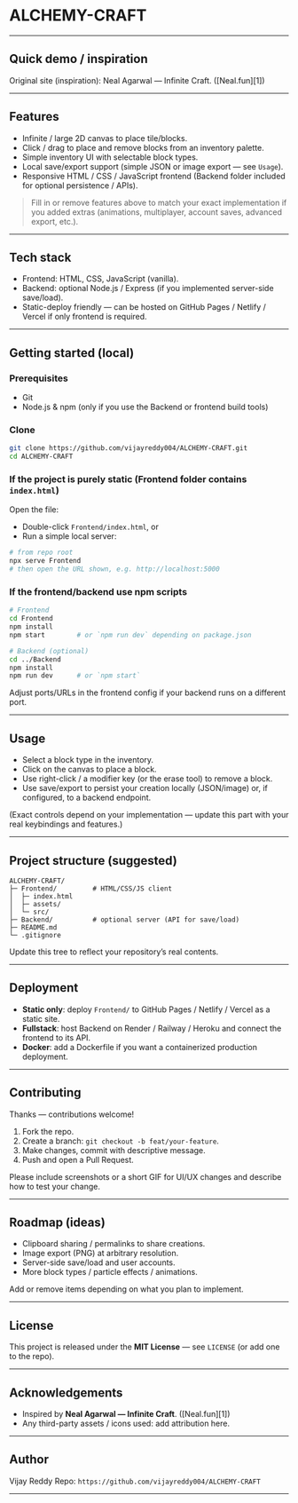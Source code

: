 # ALCHEMY-CRAFT

---

## Quick demo / inspiration

Original site (inspiration): Neal Agarwal — Infinite Craft. ([Neal.fun][1])

---

## Features

* Infinite / large 2D canvas to place tile/blocks.
* Click / drag to place and remove blocks from an inventory palette.
* Simple inventory UI with selectable block types.
* Local save/export support (simple JSON or image export — see `Usage`).
* Responsive HTML / CSS / JavaScript frontend (Backend folder included for optional persistence / APIs).

> Fill in or remove features above to match your exact implementation if you added extras (animations, multiplayer, account saves, advanced export, etc.).

---

## Tech stack

* Frontend: HTML, CSS, JavaScript (vanilla).
* Backend: optional Node.js / Express (if you implemented server-side save/load).
* Static-deploy friendly — can be hosted on GitHub Pages / Netlify / Vercel if only frontend is required.

---

## Getting started (local)

### Prerequisites

* Git
* Node.js & npm (only if you use the Backend or frontend build tools)

### Clone

```bash
git clone https://github.com/vijayreddy004/ALCHEMY-CRAFT.git
cd ALCHEMY-CRAFT
```

### If the project is purely static (Frontend folder contains `index.html`)

Open the file:

* Double-click `Frontend/index.html`, or
* Run a simple local server:

```bash
# from repo root
npx serve Frontend
# then open the URL shown, e.g. http://localhost:5000
```

### If the frontend/backend use npm scripts

```bash
# Frontend
cd Frontend
npm install
npm start        # or `npm run dev` depending on package.json

# Backend (optional)
cd ../Backend
npm install
npm run dev      # or `npm start`
```

Adjust ports/URLs in the frontend config if your backend runs on a different port.

---

## Usage

* Select a block type in the inventory.
* Click on the canvas to place a block.
* Use right-click / a modifier key (or the erase tool) to remove a block.
* Use save/export to persist your creation locally (JSON/image) or, if configured, to a backend endpoint.

(Exact controls depend on your implementation — update this part with your real keybindings and features.)

---

## Project structure (suggested)

```
ALCHEMY-CRAFT/
├─ Frontend/         # HTML/CSS/JS client
│  ├─ index.html
│  ├─ assets/
│  └─ src/
├─ Backend/          # optional server (API for save/load)
├─ README.md
└─ .gitignore
```

Update this tree to reflect your repository’s real contents.

---

## Deployment

* **Static only**: deploy `Frontend/` to GitHub Pages / Netlify / Vercel as a static site.
* **Fullstack**: host Backend on Render / Railway / Heroku and connect the frontend to its API.
* **Docker**: add a Dockerfile if you want a containerized production deployment.

---

## Contributing

Thanks — contributions welcome!

1. Fork the repo.
2. Create a branch: `git checkout -b feat/your-feature`.
3. Make changes, commit with descriptive message.
4. Push and open a Pull Request.

Please include screenshots or a short GIF for UI/UX changes and describe how to test your change.

---

## Roadmap (ideas)

* Clipboard sharing / permalinks to share creations.
* Image export (PNG) at arbitrary resolution.
* Server-side save/load and user accounts.
* More block types / particle effects / animations.

Add or remove items depending on what you plan to implement.

---

## License

This project is released under the **MIT License** — see `LICENSE` (or add one to the repo).

---

## Acknowledgements

* Inspired by **Neal Agarwal — Infinite Craft**. ([Neal.fun][1])
* Any third-party assets / icons used: add attribution here.

---

## Author

Vijay Reddy
Repo: `https://github.com/vijayreddy004/ALCHEMY-CRAFT`

---

